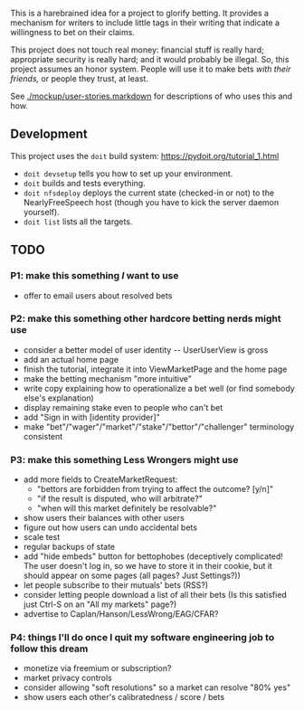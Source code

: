 This is a harebrained idea for a project to glorify betting. It provides a mechanism for writers to include little tags in their writing that indicate a willingness to bet on their claims.

This project does not touch real money: financial stuff is really hard; appropriate security is really hard; and it would probably be illegal. So, this project assumes an honor system. People will use it to make bets _with their friends,_ or people they trust, at least.

See [./mockup/user-stories.markdown](./mockup/user-stories.markdown) for descriptions of who uses this and how.

Development
-----------

This project uses the `doit` build system: https://pydoit.org/tutorial_1.html

- `doit devsetup` tells you how to set up your environment.
- `doit` builds and tests everything.
- `doit nfsdeploy` deploys the current state (checked-in or not) to the NearlyFreeSpeech host (though you have to kick the server daemon yourself).
- `doit list` lists all the targets.


TODO
--------------

### P1: make this something _I_ want to use
- offer to email users about resolved bets

### P2: make this something other hardcore betting nerds might use
- consider a better model of user identity -- UserUserView is gross
- add an actual home page
- finish the tutorial, integrate it into ViewMarketPage and the home page
- make the betting mechanism "more intuitive"
- write copy explaining how to operationalize a bet well (or find somebody else's explanation)
- display remaining stake even to people who can't bet
- add "Sign in with [identity provider]"
- make "bet"/"wager"/"market"/"stake"/"bettor"/"challenger" terminology consistent

### P3: make this something Less Wrongers might use
- add more fields to CreateMarketRequest:
    - "bettors are forbidden from trying to affect the outcome? [y/n]"
    - "if the result is disputed, who will arbitrate?"
    - "when will this market definitely be resolvable?"
- show users their balances with other users
- figure out how users can undo accidental bets
- scale test
- regular backups of state
- add "hide embeds" button for bettophobes (deceptively complicated! The user doesn't log in, so we have to store it in their cookie, but it should appear on some pages (all pages? Just Settings?))
- let people subscribe to their mutuals' bets (RSS?)
- consider letting people download a list of all their bets (Is this satisfied just Ctrl-S on an "All my markets" page?)
- advertise to Caplan/Hanson/LessWrong/EAG/CFAR?

### P4: things I'll do once I quit my software engineering job to follow this dream
- monetize via freemium or subscription?
- market privacy controls
- consider allowing "soft resolutions" so a market can resolve "80% yes"
- show users each other's calibratedness / score / bets
